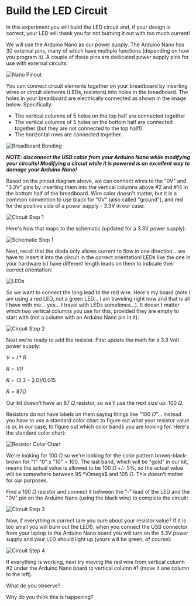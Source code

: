 # Build the LED Circuit

In this experiment you will build the LED circuit and, if your design is correct, your LED will thank you for not burning it out with too much current!

We will use the Arduino Nano as our power supply.  The Arduino Nano has 30 external pins, many of which have multiple functions (depending on how you program it).  A couple of these pins are dedicated power supply pins for use with external circuits:

![Nano Pinout](images/Arduino_Nano_Pinout.jpg)

You can connect circuit elements together on your breadboard by inserting wires or circuit elements (LEDs, resistors) into holes in the breadboard.  The holes in your breadboard are electrically connected as shown in the image below.  Specifically:
* The vertical columns of 5 holes on the top half are connected together
* The vertical columns of 5 holes on the bottom half are connected together (but they are not connected to the top half!)
* The horizontal rows are connected together.

![Breadboard Bonding](images/Breadboard_Bonding.jpg)

***NOTE: disconnect the USB cable from your Arduino Nano while modifying your circuits!  Modifying a circuit while it is powered is an excellent way to damage your Arduino Nano!***

Based on the pinout diagram above, we can connect wires to the "0V" and "3.3V" pins by inserting them into the vertical columns above #2 and #14 in the bottom half of the breadboard.  Wire color doesn't matter, but it is a common convention to use black for "0V" (also called "ground"), and red for the positive side of a power supply - 3.3V in our case:

![Circuit Step 1](images/Circuit_Step_1.jpg)

Here's how that maps to the schematic (updated for a 3.3V power supply):

![Schematic Step 1](images/Schematic_Step_1.jpg)

Next, recall that the diode only allows current to flow in one direction... we have to insert it into the circuit in the correct orientation!  LEDs like the one in your hardware kit have different length leads on them to indicate their correct orientation:

![LEDs](images/LED.jpg)

So we want to connect the long lead to the red wire.  Here's my board (note I am using a red LED, not a green LED... I am traveling right now and that is all I have with me... yes... I travel with LEDs sometimes...).  It doesn't matter which two vertical columns you use for this, provided they are empty to start with (not a column with an Arduino Nano pin in it):

![Circuit Step 2](images/Circuit_Step_2.jpg)

Next we're ready to add the resistor.  First update the math for a 3.3 Volt power supply:

$V = I * R$

$R = V / I$

$R = (3.3 - 2.0) / 0.015$

$R = 87\Omega$

Our kit doesn't have an 87 $\Omega$ resistor, so we'll use the next size up: 100 $\Omega$.  

Resistors do not have labels on them saying things like "100 $\Omega$"... instead you have to use a standard color chart to figure out what your resistor value is or, in our case, to figure out which color bands you are looking for.  Here's the standard color chart:

![Resistor Color Chart](images/Resistor_Chart.avif)

We're looking for 100 $\Omega$ so we're looking for the color pattern brown-black-brown for "1" "0" x "10" = 100.  The last band, which will be "gold" in our kit, means the actual value is allowed to be 100 $\Omega$ +/- 5%, so the actual value will be somewhere between 95 *\Omega$ and 105 $\Omega$.  This doesn't matter for our purposes.

Find a 100 $\Omega$ resistor and connect it between the "-" lead of the LED and the "0V" pin on the Arduino Nano (using the black wire) to complete the circuit:

![Circuit Step 3](images/Circuit_Step_3.jpg)

Now, if everything is correct (are you sure about your resistor value?  If it is too small you will burn out the LED!), when you connect the USB connector from your laptop to the Arduino Nano board you will turn on the 3.3V power supply and your LED should light up (yours will be green, of course):

![Circuit Step 4](images/Circuit_Step_4.jpg)

If everything is working, next try moving the red wire from vertical column #2 under the Arduino Nano board to vertical column #1 (move it one column to the left).

What do you observe?

Why do you think this is happening?

